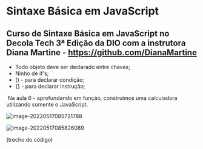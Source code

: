 # Sintaxe Básica em JavaScript 
## Curso de Sintaxe Básica em JavaScript no Decola Tech 3ª Edição da DIO com a instrutora  Diana Martine - https://github.com/DianaMartine

- Todo objeto deve ser declarado entre chaves;
- Ninho de if's;
- () - para declarar condição;
- {} - para declarar instrução;



​	Na aula 6 - aprofundando em função, construímos uma calculadora utilizando somente o JavaScript.

![image-20220517085721788](C:\Users\ander\AppData\Roaming\Typora\typora-user-images\image-20220517085721788.png)

![image-20220517085826089](C:\Users\ander\AppData\Roaming\Typora\typora-user-images\image-20220517085826089.png)

(trecho do código)
